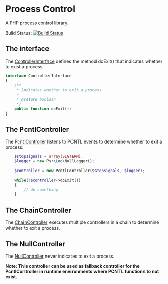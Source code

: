 Process Control
===============

A PHP process control library.

Build Status: [![Build Status](https://travis-ci.org/aboutcoders/process-control.svg?branch=master)](https://travis-ci.org/aboutcoders/process-control)

## The interface

The [ControllerInterface](./src/ControllerInterface.php) defines the method doExit() that indicates whether to exist a process.

```php
interface ControllerInterface
{
    /**
     * Indicates whether to exit a process
     *
     * @return boolean
     */
    public function doExit();
}
```

## The PcntlController

The [PcntlController](./src/PcntlController.php) listens to PCNTL events to determine whether to exit a process.

```php
    $stopsignals = array(SIGTERM);
    $logger = new Psr\Log\NullLogger();
    
    $controller = new PcntlController($stopsignals, $logger);
    
    while(!$controller->doExit())
    {
        // do something
    }
```

## The ChainController

The [ChainController](./src/ChainController.php) executes multiple controllers in a chain to determine whether to exit a process.

## The NullController

The [NullController](./src/NullController.php) never indicates to exit a process.

__Note: This controller can be used as fallback controller for the PcntlController in runtime environments where PCNTL functions to not exist.__